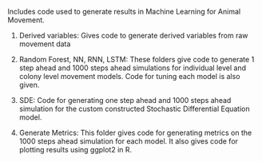 Includes code used to generate results in Machine Learning for Animal Movement.

1. Derived variables: Gives code to generate derived variables from raw movement data

2. Random Forest, NN, RNN, LSTM: These folders give code to generate 1 step ahead and 1000 steps ahead simulations for individual level and colony level movement models. Code for tuning each model is also given.

3. SDE: Code for generating one step ahead and 1000 steps ahead simulation for the custom constructed Stochastic Differential Equation model.

4. Generate Metrics: This folder gives code for generating metrics on the 1000 steps ahead simulation for each model. It also gives code for plotting results using ggplot2 in R.











